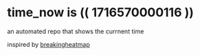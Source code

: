 # time_now is (( 1716570000116 ))

an automated repo that shows the currnent time

inspired by [breakingheatmap](https://github.com/breakingheatmap/breakingheatmap)